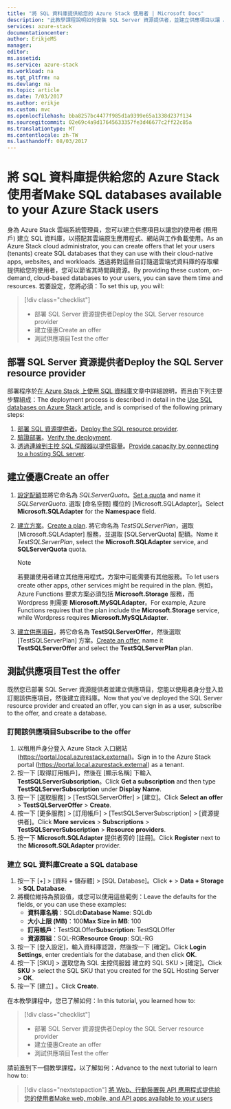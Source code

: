 ```yaml
---
title: "將 SQL 資料庫提供給您的 Azure Stack 使用者 | Microsoft Docs"
description: "此教學課程說明如何安裝 SQL Server 資源提供者，並建立供應項目以讓 Azure Stack 使用者建立 SQL 資料庫。"
services: azure-stack
documentationcenter: 
author: ErikjeMS
manager: 
editor: 
ms.assetid: 
ms.service: azure-stack
ms.workload: na
ms.tgt_pltfrm: na
ms.devlang: na
ms.topic: article
ms.date: 7/03/2017
ms.author: erikje
ms.custom: mvc
ms.openlocfilehash: bba8257bc4477f985d1a9399e65a1338d237f134
ms.sourcegitcommit: 02e69c4a9d17645633357fe3d46677c2ff22c85a
ms.translationtype: MT
ms.contentlocale: zh-TW
ms.lasthandoff: 08/03/2017
---
```

# <a name="make-sql-databases-available-to-your-azure-stack-users"></a><span data-ttu-id="a1b41-103">將 SQL 資料庫提供給您的 Azure Stack 使用者</span><span class="sxs-lookup"><span data-stu-id="a1b41-103">Make SQL databases available to your Azure Stack users</span></span>

<span data-ttu-id="a1b41-104">身為 Azure Stack 雲端系統管理員，您可以建立供應項目以讓您的使用者 (租用戶) 建立 SQL 資料庫，以搭配其雲端原生應用程式、網站與工作負載使用。</span><span class="sxs-lookup"><span data-stu-id="a1b41-104">As an Azure Stack cloud administrator, you can create offers that let your users (tenants) create SQL databases that they can use with their cloud-native apps, websites, and workloads.</span></span> <span data-ttu-id="a1b41-105">透過將對這些自訂隨選雲端式資料庫的存取權提供給您的使用者，您可以節省其時間與資源。</span><span class="sxs-lookup"><span data-stu-id="a1b41-105">By providing these custom, on-demand, cloud-based databases to your users, you can save them time and resources.</span></span> <span data-ttu-id="a1b41-106">若要設定，您將必須：</span><span class="sxs-lookup"><span data-stu-id="a1b41-106">To set this up, you will:</span></span>

> [!div class="checklist"]
> * <span data-ttu-id="a1b41-107">部署 SQL Server 資源提供者</span><span class="sxs-lookup"><span data-stu-id="a1b41-107">Deploy the SQL Server resource provider</span></span>
> * <span data-ttu-id="a1b41-108">建立優惠</span><span class="sxs-lookup"><span data-stu-id="a1b41-108">Create an offer</span></span>
> * <span data-ttu-id="a1b41-109">測試供應項目</span><span class="sxs-lookup"><span data-stu-id="a1b41-109">Test the offer</span></span>

## <a name="deploy-the-sql-server-resource-provider"></a><span data-ttu-id="a1b41-110">部署 SQL Server 資源提供者</span><span class="sxs-lookup"><span data-stu-id="a1b41-110">Deploy the SQL Server resource provider</span></span>

<span data-ttu-id="a1b41-111">部署程序於[在 Azure Stack 上使用 SQL 資料庫](azure-stack-sql-resource-provider-deploy.md)文章中詳細說明，而且由下列主要步驟組成：</span><span class="sxs-lookup"><span data-stu-id="a1b41-111">The deployment process is described in detail in the [Use SQL databases on Azure Stack article](azure-stack-sql-resource-provider-deploy.md), and is comprised of the following primary steps:</span></span>

1.  <span data-ttu-id="a1b41-112">[部署 SQL 資源提供者]( azure-stack-sql-resource-provider-deploy.md#deploy-the-resource-provider)。</span><span class="sxs-lookup"><span data-stu-id="a1b41-112">[Deploy the SQL resource provider]( azure-stack-sql-resource-provider-deploy.md#deploy-the-resource-provider).</span></span>
2.  <span data-ttu-id="a1b41-113">[驗證部署]( azure-stack-sql-resource-provider-deploy.md#verify-the-deployment-using-the-azure-stack-portal)。</span><span class="sxs-lookup"><span data-stu-id="a1b41-113">[Verify the deployment]( azure-stack-sql-resource-provider-deploy.md#verify-the-deployment-using-the-azure-stack-portal).</span></span>
3.  <span data-ttu-id="a1b41-114">[透過連線到主控 SQL 伺服器以提供容量]( azure-stack-sql-resource-provider-deploy.md#provide-capacity-by-connecting-to-a-hosting-sql-server)。</span><span class="sxs-lookup"><span data-stu-id="a1b41-114">[Provide capacity by connecting to a hosting SQL server]( azure-stack-sql-resource-provider-deploy.md#provide-capacity-by-connecting-to-a-hosting-sql-server).</span></span>

## <a name="create-an-offer"></a><span data-ttu-id="a1b41-115">建立優惠</span><span class="sxs-lookup"><span data-stu-id="a1b41-115">Create an offer</span></span>

1.  <span data-ttu-id="a1b41-116">[設定配額](azure-stack-setting-quotas.md)並將它命名為 *SQLServerQuota*。</span><span class="sxs-lookup"><span data-stu-id="a1b41-116">[Set a quota](azure-stack-setting-quotas.md) and name it *SQLServerQuota*.</span></span> <span data-ttu-id="a1b41-117">選取 [命名空間] 欄位的 [Microsoft.SQLAdapter]。</span><span class="sxs-lookup"><span data-stu-id="a1b41-117">Select **Microsoft.SQLAdapter** for the **Namespace** field.</span></span>
2.  <span data-ttu-id="a1b41-118">[建立方案](azure-stack-create-plan.md)。</span><span class="sxs-lookup"><span data-stu-id="a1b41-118">[Create a plan](azure-stack-create-plan.md).</span></span> <span data-ttu-id="a1b41-119">將它命名為 *TestSQLServerPlan*，選取 [Microsoft.SQLAdapter] 服務，並選取 [SQLServerQuota] 配額。</span><span class="sxs-lookup"><span data-stu-id="a1b41-119">Name it *TestSQLServerPlan*, select the **Microsoft.SQLAdapter** service, and **SQLServerQuota** quota.</span></span>

    > [!NOTE]
    > <span data-ttu-id="a1b41-120">若要讓使用者建立其他應用程式，方案中可能需要有其他服務。</span><span class="sxs-lookup"><span data-stu-id="a1b41-120">To let users create other apps, other services might be required in the plan.</span></span> <span data-ttu-id="a1b41-121">例如，Azure Functions 要求方案必須包括 **Microsoft.Storage** 服務，而 Wordpress 則需要 **Microsoft.MySQLAdapter**。</span><span class="sxs-lookup"><span data-stu-id="a1b41-121">For example, Azure Functions requires that the plan include the **Microsoft.Storage** service, while Wordpress requires **Microsoft.MySQLAdapter**.</span></span>
    > 
    >

3.  <span data-ttu-id="a1b41-122">[建立供應項目](azure-stack-create-offer.md)，將它命名為 **TestSQLServerOffer**，然後選取 [TestSQLServerPlan] 方案。</span><span class="sxs-lookup"><span data-stu-id="a1b41-122">[Create an offer](azure-stack-create-offer.md), name it **TestSQLServerOffer** and select the **TestSQLServerPlan** plan.</span></span>

## <a name="test-the-offer"></a><span data-ttu-id="a1b41-123">測試供應項目</span><span class="sxs-lookup"><span data-stu-id="a1b41-123">Test the offer</span></span>

<span data-ttu-id="a1b41-124">既然您已部署 SQL Server 資源提供者並建立供應項目，您能以使用者身分登入並訂閱該供應項目，然後建立資料庫。</span><span class="sxs-lookup"><span data-stu-id="a1b41-124">Now that you've deployed the SQL Server resource provider and created an offer, you can sign in as a user, subscribe to the offer, and create a database.</span></span>

### <a name="subscribe-to-the-offer"></a><span data-ttu-id="a1b41-125">訂閱該供應項目</span><span class="sxs-lookup"><span data-stu-id="a1b41-125">Subscribe to the offer</span></span>
1. <span data-ttu-id="a1b41-126">以租用戶身分登入 Azure Stack 入口網站 (https://portal.local.azurestack.external)。</span><span class="sxs-lookup"><span data-stu-id="a1b41-126">Sign in to the Azure Stack portal (https://portal.local.azurestack.external) as a tenant.</span></span>
2. <span data-ttu-id="a1b41-127">按一下 [取得訂用帳戶]，然後在 [顯示名稱] 下輸入 **TestSQLServerSubscription**。</span><span class="sxs-lookup"><span data-stu-id="a1b41-127">Click **Get a subscription** and then type **TestSQLServerSubscription** under **Display Name**.</span></span>
3. <span data-ttu-id="a1b41-128">按一下 [選取服務] > [TestSQLServerOffer] > [建立]。</span><span class="sxs-lookup"><span data-stu-id="a1b41-128">Click **Select an offer** > **TestSQLServerOffer** > **Create**.</span></span>
4. <span data-ttu-id="a1b41-129">按一下 [更多服務] > [訂用帳戶] > [TestSQLServerSubscription] > [資源提供者]。</span><span class="sxs-lookup"><span data-stu-id="a1b41-129">Click **More services** > **Subscriptions** > **TestSQLServerSubscription** > **Resource providers**.</span></span>
5. <span data-ttu-id="a1b41-130">按一下 **Microsoft.SQLAdapter** 提供者旁的 [註冊]。</span><span class="sxs-lookup"><span data-stu-id="a1b41-130">Click **Register** next to the **Microsoft.SQLAdapter** provider.</span></span>

### <a name="create-a-sql-database"></a><span data-ttu-id="a1b41-131">建立 SQL 資料庫</span><span class="sxs-lookup"><span data-stu-id="a1b41-131">Create a SQL database</span></span>

1. <span data-ttu-id="a1b41-132">按一下 [+] > [資料 + 儲存體] > [SQL Database]。</span><span class="sxs-lookup"><span data-stu-id="a1b41-132">Click **+** > **Data + Storage** > **SQL Database**.</span></span>
2. <span data-ttu-id="a1b41-133">將欄位維持為預設值，或您可以使用這些範例：</span><span class="sxs-lookup"><span data-stu-id="a1b41-133">Leave the defaults for the fields, or you can use these examples:</span></span>
    - <span data-ttu-id="a1b41-134">**資料庫名稱**：SQLdb</span><span class="sxs-lookup"><span data-stu-id="a1b41-134">**Database Name**: SQLdb</span></span>
    - <span data-ttu-id="a1b41-135">**大小上限 (MB)**：100</span><span class="sxs-lookup"><span data-stu-id="a1b41-135">**Max Size in MB**: 100</span></span>
    - <span data-ttu-id="a1b41-136">**訂用帳戶**：TestSQLOffer</span><span class="sxs-lookup"><span data-stu-id="a1b41-136">**Subscription**: TestSQLOffer</span></span>
    - <span data-ttu-id="a1b41-137">**資源群組**：SQL-RG</span><span class="sxs-lookup"><span data-stu-id="a1b41-137">**Resource Group**: SQL-RG</span></span>
3. <span data-ttu-id="a1b41-138">按一下 [登入設定]，輸入資料庫認證，然後按一下 [確定]。</span><span class="sxs-lookup"><span data-stu-id="a1b41-138">Click **Login Settings**, enter credentials for the database, and then click **OK**.</span></span>
4. <span data-ttu-id="a1b41-139">按一下 [SKU] > 選取您為 SQL 主控伺服器 建立的 SQL SKU > [確定]。</span><span class="sxs-lookup"><span data-stu-id="a1b41-139">Click **SKU** > select the SQL SKU that you created for the SQL Hosting Server > **OK**.</span></span>
5. <span data-ttu-id="a1b41-140">按一下 [建立] 。</span><span class="sxs-lookup"><span data-stu-id="a1b41-140">Click **Create**.</span></span>

<span data-ttu-id="a1b41-141">在本教學課程中，您已了解如何：</span><span class="sxs-lookup"><span data-stu-id="a1b41-141">In this tutorial, you learned how to:</span></span>

> [!div class="checklist"]
> * <span data-ttu-id="a1b41-142">部署 SQL Server 資源提供者</span><span class="sxs-lookup"><span data-stu-id="a1b41-142">Deploy the SQL Server resource provider</span></span>
> * <span data-ttu-id="a1b41-143">建立優惠</span><span class="sxs-lookup"><span data-stu-id="a1b41-143">Create an offer</span></span>
> * <span data-ttu-id="a1b41-144">測試供應項目</span><span class="sxs-lookup"><span data-stu-id="a1b41-144">Test the offer</span></span>

<span data-ttu-id="a1b41-145">請前進到下一個教學課程，以了解如何：</span><span class="sxs-lookup"><span data-stu-id="a1b41-145">Advance to the next tutorial to learn how to:</span></span>

> [!div class="nextstepaction"]
> [<span data-ttu-id="a1b41-146">將 Web、行動裝置與 API 應用程式提供給您的使用者</span><span class="sxs-lookup"><span data-stu-id="a1b41-146">Make web, mobile, and API apps available to your users</span></span>]( azure-stack-tutorial-app-service.md)

